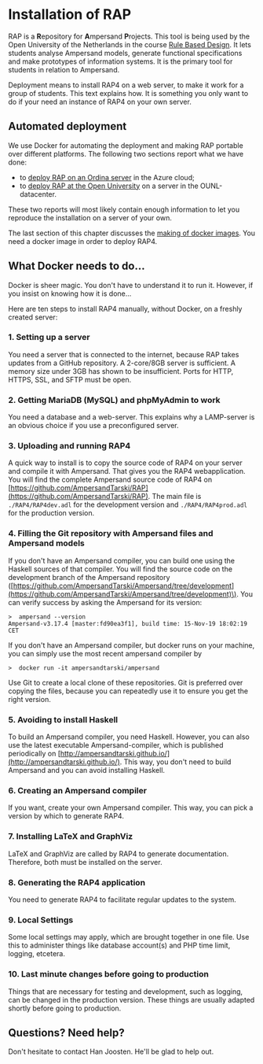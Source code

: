 # Installation of RAP

RAP is a **R**epository for **A**mpersand **P**rojects. This tool is being used by the Open University of the Netherlands in the course [Rule Based Design](http://portal.ou.nl/web/ontwerpen-met-bedrijfsregels). It lets students analyse Ampersand models, generate functional specifications and make prototypes of information systems. It is the primary tool for students in relation to Ampersand.

Deployment means to install RAP4 on a web server, to make it work for a group of students. This text explains how. It is something you only want to do if your need an instance of RAP4 on your own server.

## Automated deployment

We use Docker for automating the deployment and making RAP portable over different platforms. The following two sections report what we have done:

* to [deploy RAP on an Ordina server](deploying-rap3-with-azure-on-ubuntu.md) in the Azure cloud;
* to [deploy RAP at the Open University](deploying-ounl-rap3.md) on a server in the OUNL-datacenter.

These two reports will most likely contain enough information to let you reproduce the installation on a server of your own.

The last section of this chapter discusses the [making of docker images](making-docker-images.md). You need a docker image in order to deploy RAP4.

## What Docker needs to do...

Docker is sheer magic. You don't have to understand it to run it. However, if you insist on knowing how it is done...

Here are ten steps to install RAP4 manually, without Docker, on a freshly created server:

### 1. Setting up a server

You need a server that is connected to the internet, because RAP takes updates from a GitHub repository. A 2-core/8GB server is sufficient. A memory size under 3GB has shown to be insufficient. Ports for HTTP, HTTPS, SSL, and SFTP must be open.

### 2. Getting MariaDB \(MySQL\) and phpMyAdmin to work

You need a database and a web-server. This explains why a LAMP-server is an obvious choice if you use a preconfigured server.

### 3. Uploading and running RAP4

A quick way to install is to copy the source code of RAP4 on your server and compile it with Ampersand. That gives you the RAP4 webapplication. You will find the complete Ampersand source code of RAP4 on [https://github.com/AmpersandTarski/RAP](https://github.com/AmpersandTarski/RAP). The main file is `./RAP4/RAP4dev.adl` for the development version and `./RAP4/RAP4prod.adl` for the production version.

### 4. Filling the Git repository with Ampersand files and Ampersand models

If you don't have an Ampersand compiler, you can build one using the Haskell sources of that compiler. You will find the source code on the development branch of the Ampersand repository \([https://github.com/AmpersandTarski/Ampersand/tree/development](https://github.com/AmpersandTarski/Ampersand/tree/development)\). You can verify success by asking  the Ampersand for its version:

```text
>  ampersand --version
Ampersand-v3.17.4 [master:fd90ea3f1], build time: 15-Nov-19 18:02:19 CET
```

If you don't have an Ampersand compiler, but docker runs on your machine, you can simply use the most recent ampersand compiler by

```text
>  docker run -it ampersandtarski/ampersand
```

Use Git to create a local clone of these repositories. Git is preferred over copying the files, because you can repeatedly use it to ensure you get the right version.

### 5. Avoiding to install Haskell

To build an Ampersand compiler, you need Haskell. However, you can also use the latest executable Ampersand-compiler, which is published periodically on [http://ampersandtarski.github.io/](http://ampersandtarski.github.io/). This way, you don't need to build Ampersand and you can avoid installing Haskell.

### 6. Creating an Ampersand compiler

If you want, create your own Ampersand compiler. This way, you can pick a version by which to generate RAP4.

### 7. Installing LaTeX and GraphViz

LaTeX and GraphViz are called by RAP4 to generate documentation. Therefore, both must be installed on the server.

### 8. Generating the RAP4 application

You need to generate RAP4 to facilitate regular updates to the system.

### 9. Local Settings

Some local settings may apply, which are brought together in one file. Use this to administer things like database account\(s\) and PHP time limit, logging, etcetera.

### 10. Last minute changes before going to production

Things that are necessary for testing and development, such as logging, can be changed in the production version. These things are usually adapted shortly before going to production.

## Questions? Need help?

Don't hesitate to contact Han Joosten. He'll be glad to help out.

